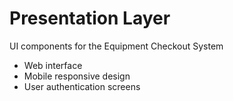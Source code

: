 # Presentation Layer
UI components for the Equipment Checkout System
- Web interface
- Mobile responsive design
- User authentication screens
